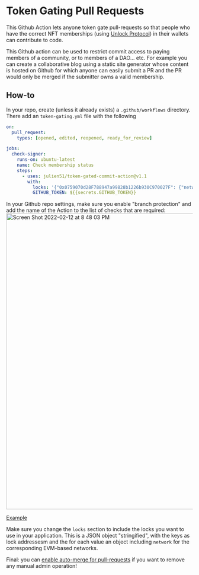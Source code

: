 # Token Gating Pull Requests

This Github Action lets anyone token gate pull-requests so that people who have the correct NFT memberships (using [Unlock Protocol](https://unlock-protocol.com)) in their wallets can contribute to code.

This Github action can be used to restrict commit access to paying members of a community, or to members of a DAO... etc. For example you can create a collaborative blog using a static site generator whose content is hosted on Github for which anyone can easily submit a PR and the PR would only be merged if the submitter owns a valid membership.

## How-to

In your repo, create (unless it already exists) a `.github/workflows` directory. There add an `token-gating.yml` file with the following

```yaml
on:
  pull_request:
    types: [opened, edited, reopened, ready_for_review]

jobs:
  check-signer:
    runs-on: ubuntu-latest
    name: Check membership status
    steps:
      - uses: julien51/token-gated-commit-action@v1.1
        with:
          locks: '{"0x0759070d28F788947a99828b1226b930C970027F": {"network": 4}, "0x1206b31eEd5Ceb34E91f53249339Ae221e673177": {"network": 4}}'
          GITHUB_TOKEN: ${{secrets.GITHUB_TOKEN}}
```

In your Github repo settings, make sure you enable "branch protection" and add the name of the Action to the list of checks that are required:
<img width="798" alt="Screen Shot 2022-02-12 at 8 48 03 PM" src="https://user-images.githubusercontent.com/17735/153734808-34af4315-6e1e-47d4-a844-7661c6e58c11.png">


[Example](https://github.com/julien51/token-gated-commits-example)

Make sure you change the `locks` section to include the locks you want to use in your application. This is a JSON object "stringified", with the keys as lock addressesm and the for each value an object including `network` for the corresponding EVM-based networks.

Final: you can [enable auto-merge for pull-requests](https://docs.github.com/en/repositories/configuring-branches-and-merges-in-your-repository/configuring-pull-request-merges/managing-auto-merge-for-pull-requests-in-your-repository) if you want to remove any manual admin operation!
